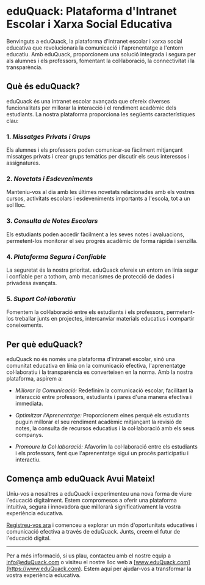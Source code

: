 # eduQuack: Plataforma d'Intranet Escolar i Xarxa Social Educativa

Benvinguts a eduQuack, la plataforma d'intranet escolar i xarxa social educativa que revolucionarà la comunicació i l'aprenentatge a l'entorn educatiu. Amb eduQuack, proporcionem una solució integrada i segura per als alumnes i els professors, fomentant la col·laboració, la connectivitat i la transparència.

## Què és eduQuack?

eduQuack és una intranet escolar avançada que ofereix diverses funcionalitats per millorar la interacció i el rendiment acadèmic dels estudiants. La nostra plataforma proporciona les següents característiques clau:

### 1. *Missatges Privats i Grups*

Els alumnes i els professors poden comunicar-se fàcilment mitjançant missatges privats i crear grups temàtics per discutir els seus interessos i assignatures.

### 2. *Novetats i Esdeveniments*

Manteniu-vos al dia amb les últimes novetats relacionades amb els vostres cursos, activitats escolars i esdeveniments importants a l'escola, tot a un sol lloc.

### 3. *Consulta de Notes Escolars*

Els estudiants poden accedir fàcilment a les seves notes i avaluacions, permetent-los monitorar el seu progrés acadèmic de forma ràpida i senzilla.

### 4. *Plataforma Segura i Confiable*

La seguretat és la nostra prioritat. eduQuack ofereix un entorn en línia segur i confiable per a tothom, amb mecanismes de protecció de dades i privadesa avançats.

### 5. *Suport Col·laboratiu*

Fomentem la col·laboració entre els estudiants i els professors, permetent-los treballar junts en projectes, intercanviar materials educatius i compartir coneixements.

## Per què eduQuack?

eduQuack no és només una plataforma d'intranet escolar, sinó una comunitat educativa en línia on la comunicació efectiva, l'aprenentatge col·laboratiu i la transparència es converteixen en la norma. Amb la nostra plataforma, aspirem a:

- *Millorar la Comunicació:* Redefinim la comunicació escolar, facilitant la interacció entre professors, estudiants i pares d'una manera efectiva i immediata.

- *Optimitzar l'Aprenentatge:* Proporcionem eines perquè els estudiants puguin millorar el seu rendiment acadèmic mitjançant la revisió de notes, la consulta de recursos educatius i la col·laboració amb els seus companys.

- *Promoure la Col·laboració:* Afavorim la col·laboració entre els estudiants i els professors, fent que l'aprenentatge sigui un procés participatiu i interactiu.

## Comença amb eduQuack Avui Mateix!

Uniu-vos a nosaltres a eduQuack i experimenteu una nova forma de viure l'educació digitalment. Estem compromesos a oferir una plataforma intuitiva, segura i innovadora que millorarà significativament la vostra experiència educativa.

[Registreu-vos ara](#) i comenceu a explorar un món d'oportunitats educatives i comunicació efectiva a través de eduQuack. Junts, creem el futur de l'educació digital.

---

Per a més informació, si us plau, contacteu amb el nostre equip a info@eduQuack.com o visiteu el nostre lloc web a [www.eduQuack.com](https://www.eduQuack.com). Estem aquí per ajudar-vos a transformar la vostra experiència educativa.